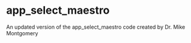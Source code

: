 # app_select_maestro

An updated version of the app_select_maestro code created by Dr. Mike Montgomery
